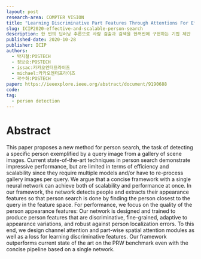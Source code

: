 ```yaml
---
layout: post
research-area: COMPTER VISION
title: "Learning Discriminative Part Features Through Attentions For Effective And Scalable Person Search"
slug: ICIP2020-effective-and-scalable-person-search
description: 한 번의 딥러닝 추론으로 사람 검출과 검색을 한꺼번에 구현하는 기법 제안
published-date: 2020-10-28
publisher: ICIP
authors:
  - 박지철:POSTECH
  - 정보승:POSTECH
  - issac:카카오엔터프라이즈
  - michael:카카오엔터프라이즈
  - 곽수하:POSTECH
paper: https://ieeexplore.ieee.org/abstract/document/9190688
code:
tag:
  - person detection
---
```


# Abstract

This paper proposes a new method for person search, the task of detecting a specific person exemplified by a query image from a gallery of scene images. Current state-of-the-art techniques in person search demonstrate impressive performance, but are limited in terms of efficiency and scalability since they require multiple models and/or have to re-process gallery images per query. We argue that a concise framework with a single neural network can achieve both of scalability and performance at once. In our framework, the network detects people and extracts their appearance features so that person search is done by finding the person closest to the query in the feature space. For performance, we focus on the quality of the person appearance features: Our network is designed and trained to produce person features that are discriminative, fine-grained, adaptive to appearance variations, and robust against person localization errors. To this end, we design channel attention and part-wise spatial attention modules as well as a loss for learning discriminative features. Our framework outperforms current state of the art on the PRW benchmark even with the concise pipeline based on a single network.
